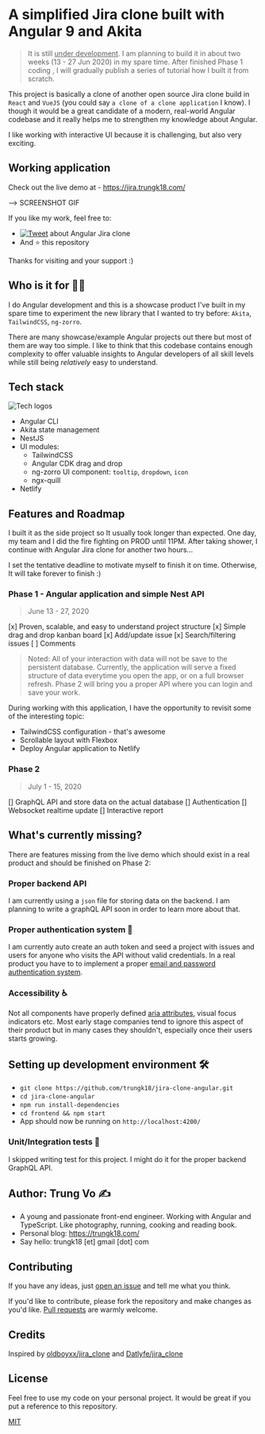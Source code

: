 # A simplified Jira clone built with Angular 9 and Akita

> It is still <u>under development</u>. I am planning to build it in about two weeks (13 - 27 Jun 2020) in my spare time. After finished Phase 1 coding , I will gradually publish a series of tutorial how I built it from scratch.

This project is basically a clone of another open source Jira clone build in `React` and `VueJS` (you could say `a clone of a clone application` I know). I though it would be a great candidate of a modern, real-world Angular codebase and it really helps me to strengthen my knowledge about Angular.

I like working with interactive UI because it is challenging, but also very exciting.

## Working application

Check out the live demo at - https://jira.trungk18.com/

--> SCREENSHOT GIF

If you like my work, feel free to:

- [![Tweet](https://img.shields.io/twitter/url/http/shields.io.svg?style=social)][tweet] about Angular Jira clone
- And :star: this repository

Thanks for visiting and your support :)

[tweet]: https://twitter.com/intent/tweet?url=https%3A%2F%2Fgithub.com%2Ftrungk18%2Fjira-clone-angular&text=Awesome%20Jira%20clone%20app%20built%20with%20Angular%209%20and%20Akita&hashtags=angular,akita,typescript

## Who is it for 🤷‍♀️

I do Angular development and this is a showcase product I've built in my spare time to experiment the new library that I wanted to try before: `Akita`, `TailwindCSS`, `ng-zorro`.

There are many showcase/example Angular projects out there but most of them are way too simple. I like to think that this codebase contains enough complexity to offer valuable insights to Angular developers of all skill levels while still being _relatively_ easy to understand.

## Tech stack

![Tech logos][stack]

- Angular CLI
- Akita state management
- NestJS
- UI modules:
  - TailwindCSS
  - Angular CDK drag and drop
  - ng-zorro UI component: `tooltip`, `dropdown`, `icon`
  - ngx-quill
- Netlify
  
## Features and Roadmap

I built it as the side project so It usually took longer than expected. One day, my team and I did the fire fighting on PROD until 11PM. After taking shower, I continue with Angular Jira clone for another two hours...

I set the tentative deadline to motivate myself to finish it on time. Otherwise, It will take forever to finish :)

### Phase 1 - Angular application and simple Nest API

> June 13 - 27, 2020

[x] Proven, scalable, and easy to understand project structure
[x] Simple drag and drop kanban board
[x] Add/update issue
[x] Search/filtering issues
[ ] Comments

> Noted: All of your interaction with data will not be save to the persistent database. Currently, the application will serve a fixed structure of data everytime you open the app, or on a full browser refresh. Phase 2 will bring you a proper API where you can login and save your work.

During working with this application, I have the opportunity to revisit some of the interesting topic:

- TailwindCSS configuration - that's awesome
- Scrollable layout with Flexbox
- Deploy Angular application to Netlify

### Phase 2

> July 1 - 15, 2020

[] GraphQL API and store data on the actual database
[] Authentication
[] Websocket realtime update
[] Interactive report

## What's currently missing?

There are features missing from the live demo which should exist in a real product and should be finished on Phase 2:

### Proper backend API

I am currently using a `json` file for storing data on the backend. I am planning to write a graphQL API soon in order to learn more about that.

### Proper authentication system 🔐

I am currently auto create an auth token and seed a project with issues and users for anyone who visits the API without valid credentials. In a real product you have to to implement a proper [email and password authentication system](https://www.google.com/search?q=email+and+password+authentication+node+js&oq=email+and+password+authentication+node+js).

### Accessibility ♿

Not all components have properly defined [aria attributes](https://developer.mozilla.org/en-US/docs/Web/Accessibility/ARIA), visual focus indicators etc. Most early stage companies tend to ignore this aspect of their product but in many cases they shouldn't, especially once their users starts growing.

## Setting up development environment 🛠

- `git clone https://github.com/trungk18/jira-clone-angular.git`
- `cd jira-clone-angular`
- `npm run install-dependencies`
- `cd frontend && npm start`
- App should now be running on `http://localhost:4200/`

### Unit/Integration tests 🧪

I skipped writing test for this project. I might do it for the proper backend GraphQL API.

## Author: Trung Vo ✍️

- A young and passionate front-end engineer. Working with Angular and TypeScript. Like photography, running, cooking and reading book.
- Personal blog: https://trungk18.com/
- Say hello: trungk18 [et] gmail [dot] com

## Contributing

If you have any ideas, just [open an issue][issues] and tell me what you think.

If you'd like to contribute, please fork the repository and make changes as you'd like. [Pull requests][pull] are warmly welcome.

## Credits

Inspired by [oldboyxx/jira_clone][oldboyxx] and [Datlyfe/jira_clone][datlyfe]

## License

Feel free to use my code on your personal project. It would be great if you put a reference to this repository.

[MIT](https://opensource.org/licenses/MIT)

[oldboyxx]: https://github.com/oldboyxx/jira_clone
[datlyfe]: https://github.com/Datlyfe/jira_clone
[stack]: https://github.com/trungk18/jira-clone-angular/raw/master/frontend/src/assets/img/jira-clone-tech-stack.png
[issues]: https://github.com/trungk18/jira-clone-angular/issues/new
[pull]: https://github.com/trungk18/jira-clone-angular/compare
